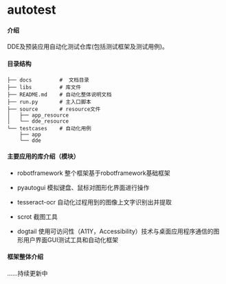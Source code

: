 # autotest

#### 介绍

DDE及预装应用自动化测试仓库(包括测试框架及测试用例)。

#### 目录结构

```
├── docs         #  文档目录
├── libs         # 库文件
├── README.md    # 自动化整体说明文档
├── run.py       # 主入口脚本
├── source       # resource文件
│   ├── app_resource
│   └── dde_resource
└── testcases    # 自动化用例
    ├── app
    └── dde
```

#### 主要应用的库介绍（模块）

* robotframework  整个框架基于robotframework基础框架

* pyautogui  模拟键盘、鼠标对图形化界面进行操作

* tesseract-ocr  自动化过程用到的图像上文字识别出并提取

* scrot 截图工具

* dogtail 使用可访问性（A11Y，Accessibility）技术与桌面应用程序通信的图形用户界面GUI测试工具和自动化框架

####  框架整体介绍

......持续更新中











